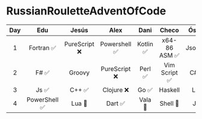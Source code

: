 # RussianRouletteAdventOfCode

|  Day  |     Edu      |    Jesús     |     Alex     |   Dani   |    Checo     |  Óscar  |
| :---: | :----------: | :----------: | :----------: | :------: | :----------: | :-----: |
|   1   |  Fortran ✅   | PureScript ❌ | Powershell ✅ | Kotlin ✅ | x64-86 ASM ✅ | Jsonnet |
|   2   |     F# ✅     |    Groovy    | PureScript ❌ |  Perl ✅  | Vim Script ✅ |  C# ✅   |
|   3   |     Js ✅     |    C++ ✅     |  Clojure ❌   |   Go ✅   |   Haskell    |   Lua   |
|   4   | PowerShell ✅ |    Lua 🚧     |    Dart  ✅   |  Vala 🚧  |   Shell  🚧   |  J  🚧   |



